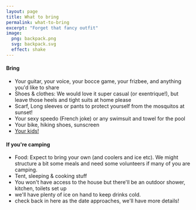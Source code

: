 ```yaml
---
layout: page
title: What to bring
permalink: what-to-bring
excerpt: "Forget that fancy outfit"
image:
  png: backpack.png
  svg: backpack.svg
  effect: shake
---
```



#### Bring

* Your guitar, your voice, your bocce game, your frizbee, and anything you'd like to share
* Shoes & clothes: We would love it super casual (or exentrique!), but leave those heels and tight suits at home please
* Scarf, Long sleeves or pants to protect yourself from the mosquitos at sunset!
* Your sexy speedo (French joke) or any swimsuit and towel for the pool
* Your bike, hiking shoes, sunscreen
* [Your kids!](/kids)


#### If you're camping

* Food: Expect to bring your own (and coolers and ice etc). We might structure a bit some meals and need some volunteers if many of you are camping.  
* Tent, sleeping & cooking stuff
* You won't have access to the house but there'll be an outdoor shower, kitchen, toilets set up
* we'll have plenty of ice on hand to keep drinks cold. 
* check back in here as the date approaches, we'll have more details!
